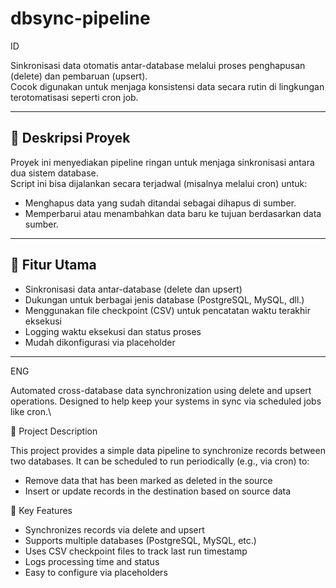 # dbsync-pipeline

ID

Sinkronisasi data otomatis antar-database melalui proses penghapusan (delete) dan pembaruan (upsert).  
Cocok digunakan untuk menjaga konsistensi data secara rutin di lingkungan terotomatisasi seperti cron job.

---

## 🧩 Deskripsi Proyek

Proyek ini menyediakan pipeline ringan untuk menjaga sinkronisasi antara dua sistem database.  
Script ini bisa dijalankan secara terjadwal (misalnya melalui cron) untuk:

- Menghapus data yang sudah ditandai sebagai dihapus di sumber.
- Memperbarui atau menambahkan data baru ke tujuan berdasarkan data sumber.

---

## 🚀 Fitur Utama

- Sinkronisasi data antar-database (delete dan upsert)
- Dukungan untuk berbagai jenis database (PostgreSQL, MySQL, dll.)
- Menggunakan file checkpoint (CSV) untuk pencatatan waktu terakhir eksekusi
- Logging waktu eksekusi dan status proses
- Mudah dikonfigurasi via placeholder
----------------------------------------------------------------------------------
ENG

Automated cross-database data synchronization using delete and upsert operations. 
Designed to help keep your systems in sync via scheduled jobs like cron.\

🧩 Project Description

This project provides a simple data pipeline to synchronize records between two databases.
It can be scheduled to run periodically (e.g., via cron) to:

- Remove data that has been marked as deleted in the source
- Insert or update records in the destination based on source data

🚀 Key Features
- Synchronizes records via delete and upsert
- Supports multiple databases (PostgreSQL, MySQL, etc.)
- Uses CSV checkpoint files to track last run timestamp
- Logs processing time and status
- Easy to configure via placeholders




